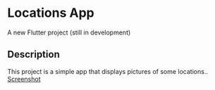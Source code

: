 # Locations App

A new Flutter project (still in development)

## Description

This project is a simple app that displays pictures of some locations..
[Screenshot](https://ibb.co/rH23tH3)
